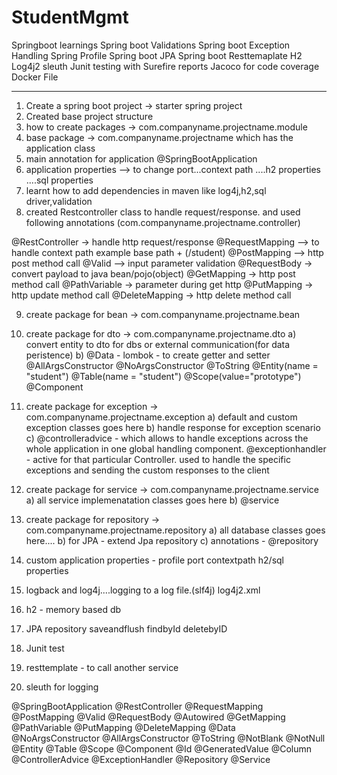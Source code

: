 # StudentMgmt
Springboot learnings
Spring boot Validations
Spring boot Exception Handling
Spring Profile
Spring boot JPA
Spring boot Resttemaplate
H2 
Log4j2
sleuth
Junit testing with Surefire reports
Jacoco for code coverage
Docker File
    

----------------------------------------------------------------------------------------------------------------------------------
1) Create a spring boot project -> starter spring project
2) Created base project structure
3) how to create packages -> com.companyname.projectname.module
4) base package -> com.companyname.projectname which has the application class
5) main annotation for application @SpringBootApplication
6) application properties --> to change port...context path ....h2 properties ....sql properties
7) learnt how to add dependencies in maven like log4j,h2,sql driver,validation
8) created Restcontroller class to handle request/response. and used following annotations (com.companyname.projectname.controller)

@RestController -> handle http request/response
@RequestMapping --> to handle context path example base path + (/student)
@PostMapping --> http post method call
@Valid --> input parameter validation
@RequestBody -> convert payload to java bean/pojo(object)
@GetMapping -> http post method call
@PathVariable -> parameter during get http
@PutMapping -> http update method call
@DeleteMapping -> http delete method call

9) create package for bean -> com.companyname.projectname.bean
10) create package for dto -> com.companyname.projectname.dto
        a) convert entity to dto for dbs or external communication(for data peristence)
		b) @Data - lombok - to create getter and setter
		   @AllArgsConstructor
		   @NoArgsConstructor
		   @ToString
		   @Entity(name = "student")
		   @Table(name = "student")
		   @Scope(value="prototype")
		   @Component

11) create package for exception -> com.companyname.projectname.exception
    a) default and custom exception classes goes here
	b) handle response for exception scenario
	c) @controlleradvice -  which allows to handle exceptions across the whole application in one global handling component.
	   @exceptionhandler - active for that particular Controller. used to handle the specific exceptions and sending the custom responses to the client
	
12) create package for service -> com.companyname.projectname.service
      a) all service implemenatation classes goes here
	  b) @service
	  
13) create package for repository -> com.companyname.projectname.repository
    a) all database classes goes here....
    b) for JPA - extend Jpa repository
	c) annotations - @repository

14) custom application properties - profile
	port
	contextpath
	h2/sql properties
	
15) logback and log4j....logging to a log file.(slf4j)
	log4j2.xml
	
16) h2 - memory based db

17) JPA repository
    saveandflush
    findbyId
	deletebyID
	
18) Junit test	

19) resttemplate - to call another service

20) sleuth for logging
	



@SpringBootApplication
@RestController
@RequestMapping
@PostMapping
@Valid 
@RequestBody
@Autowired
@GetMapping
@PathVariable
@PutMapping
@DeleteMapping
@Data
@NoArgsConstructor
@AllArgsConstructor
@ToString
@NotBlank
@NotNull
@Entity 
@Table 
@Scope 
@Component
@Id
@GeneratedValue
@Column
@ControllerAdvice
@ExceptionHandler
@Repository
@Service
